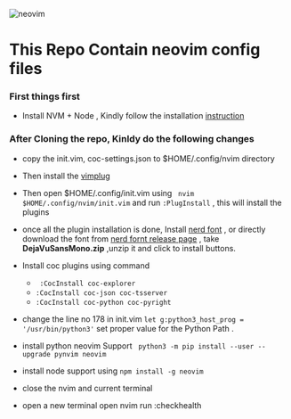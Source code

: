 
![neovim](https://www.vectorlogo.zone/logos/neovimio/neovimio-ar21.svg)
# This Repo Contain neovim config files 

### First things first
* Install NVM + Node , Kindly follow the installation [instruction](https://gist.github.com/d2s/372b5943bce17b964a79#file-installing-node-with-nvm-md)
 

### After Cloning the repo, Kinldy do the following changes
* copy the init.vim, coc-settings.json to $HOME/.config/nvim directory 
* Then install the [vimplug](https://github.com/junegunn/vim-plug)
* Then open $HOME/.config/init.vim using ``` nvim $HOME/.config/nvim/init.vim``` and run ```:PlugInstall``` , this will install the plugins
* once all the plugin installation is done, Install  [nerd font](https://github.com/ryanoasis/nerd-fonts#font-installation) , or directly download the font from [nerd fornt release page](https://github.com/ryanoasis/nerd-fonts/releases) , take **DejaVuSansMono.zip** ,unzip it and click to install buttons.

* Install coc plugins using command 
    * ``` :CocInstall coc-explorer```
    * ``` :CocInstall coc-json coc-tsserver ```
    * ``` :CocInstall coc-python coc-pyright ```



* change the line no 178 in init.vim ```let g:python3_host_prog = '/usr/bin/python3'``` set proper value for the Python Path .
* install python neovim Support ``` python3 -m pip install --user --upgrade pynvim neovim```

* install node support using ```npm install -g neovim```

* close the nvim and current terminal

* open a new terminal open nvim run :checkhealth

